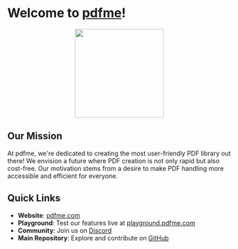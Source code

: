 # Welcome to [pdfme](https://github.com/pdfme/pdfme)!
<p align="center">
  <img src="https://raw.githubusercontent.com/pdfme/pdfme/main/website/static/img/logo.svg" width="200"/>
</p>

## Our Mission

At pdfme, we're dedicated to creating the most user-friendly PDF library out there! We envision a future where PDF creation is not only rapid but also cost-free. Our motivation stems from a desire to make PDF handling more accessible and efficient for everyone.

## Quick Links

- **Website**: [pdfme.com](https://pdfme.com/)
- **Playground**: Test our features live at [playground.pdfme.com](https://playground.pdfme.com/)
- **Community**: Join us on [Discord](https://discord.gg/xWPTJbmgNV)
- **Main Repository**: Explore and contribute on [GitHub](https://github.com/pdfme/pdfme)
